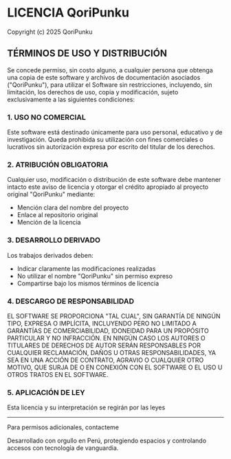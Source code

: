 # LICENCIA QoriPunku

Copyright (c) 2025 QoriPunku

## TÉRMINOS DE USO Y DISTRIBUCIÓN

Se concede permiso, sin costo alguno, a cualquier persona que obtenga una copia de este software y archivos de documentación asociados ("QoriPunku"), para utilizar el Software sin restricciones, incluyendo, sin limitación, los derechos de uso, copia y modificación, sujeto exclusivamente a las siguientes condiciones:

### 1. USO NO COMERCIAL
Este software está destinado únicamente para uso personal, educativo y de investigación. Queda prohibida su utilización con fines comerciales o lucrativos sin autorización expresa por escrito del titular de los derechos.

### 2. ATRIBUCIÓN OBLIGATORIA
Cualquier uso, modificación o distribución de este software debe mantener intacto este aviso de licencia y otorgar el crédito apropiado al proyecto original "QoriPunku" mediante:
- Mención clara del nombre del proyecto
- Enlace al repositorio original
- Mención de la licencia

### 3. DESARROLLO DERIVADO
Los trabajos derivados deben:
- Indicar claramente las modificaciones realizadas
- No utilizar el nombre "QoriPunku" sin permiso expreso
- Compartirse bajo los mismos términos de licencia

### 4. DESCARGO DE RESPONSABILIDAD

EL SOFTWARE SE PROPORCIONA "TAL CUAL", SIN GARANTÍA DE NINGÚN TIPO, EXPRESA O IMPLÍCITA, INCLUYENDO PERO NO LIMITADO A GARANTÍAS DE COMERCIABILIDAD, IDONEIDAD PARA UN PROPÓSITO PARTICULAR Y NO INFRACCIÓN. EN NINGÚN CASO LOS AUTORES O TITULARES DE DERECHOS DE AUTOR SERÁN RESPONSABLES POR CUALQUIER RECLAMACIÓN, DAÑOS U OTRAS RESPONSABILIDADES, YA SEA EN UNA ACCIÓN DE CONTRATO, AGRAVIO O CUALQUIER OTRO MOTIVO, QUE SURJA DE O EN CONEXIÓN CON EL SOFTWARE O EL USO U OTROS TRATOS EN EL SOFTWARE.

### 5. APLICACIÓN DE LEY
Esta licencia y su interpretación se regirán por las leyes

---

Para permisos adicionales, contacteme

Desarrollado con orgullo en Perú, protegiendo espacios y controlando accesos con tecnología de vanguardia.
